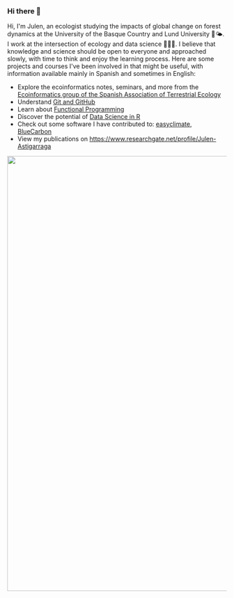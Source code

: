 ### Hi there 👋

Hi, I'm Julen, an ecologist studying the impacts of global change on forest dynamics at the University of the Basque Country and Lund University 🌳🌤️. 
I work at the intersection of ecology and data science 🌳👨‍💻. I believe that knowledge and science should be open to everyone and approached slowly, with time to think and enjoy the learning process. Here are some projects and courses I've been involved in that might be useful, with information available mainly in Spanish and sometimes in English:
- Explore the ecoinformatics notes, seminars, and more from the [Ecoinformatics group of the Spanish Association of Terrestrial Ecology](https://ecoinfaeet.github.io/)
- Understand [Git and GitHub](https://github.com/Julenasti/intro_git-github)
- Learn about [Functional Programming](https://github.com/Julenasti/intro_prog_fun)
- Discover the potential of [Data Science in R](https://github.com/DatSciR/ciencia_datos)
- Check out some software I have contributed to: [easyclimate](https://github.com/VeruGHub/easyclimate), [BlueCarbon](https://github.com/EcologyR/BlueCarbon)
- View my publications on https://www.researchgate.net/profile/Julen-Astigarraga

<img src="https://github.com/Julenasti/Julenasti/assets/36412735/e90131de-a130-4790-aab6-de0a45f6e6a0" width="1000">

<!--
**Julenasti/Julenasti** is a ✨ _special_ ✨ repository because its `README.md` (this file) appears on your GitHub profile.

Here are some ideas to get you started:

- 🔭 I’m currently working on ...
- 🌱 I’m currently learning ...
- 👯 I’m looking to collaborate on ...
- 🤔 I’m looking for help with ...
- 💬 Ask me about ...
- 📫 How to reach me: ...
- 😄 Pronouns: ...
- ⚡ Fun fact: ...
-->

